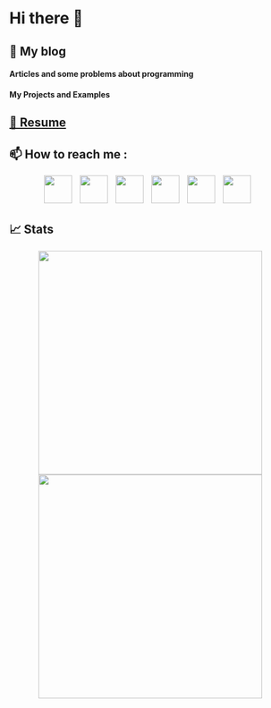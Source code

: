 # Hi there 👋

<div> 
  <!-- My Blog section -->
  <h2> 📝 My blog </h2> 
  <h4> <a style="text-decoration: none;" href="https://sultanzadehh.blogspot.com/">Articles and some problems about programming</a> </h4>
  <h4> <a style="text-decoration: none;" href="https://github.com/webperside/">My Projects and Examples</a> </h4>
  
  <!-- Resume section -->
  <h2> <a target="_blank" href="https://hamidsultanzadeh.github.io/">👤 Resume</a> </h2>
  
  <!-- How to reach me section -->
  <h2> 📫 How to reach me : </h2>
  <p align="center">
    <a style="text-decoration: none; padding-right: 10px;" href="https://www.facebook.com/hamidsultanzadeh/"> 
      <img width="50" height="50" src="https://github.com/hamidsultanzadeh/hamidsultanzadeh/blob/master/files/facebook.svg">
    </a>
    <a style="text-decoration: none; padding-right: 10px;" href="https://www.instagram.com/hamidsultanzadeh/"> 
      <img width="50" height="50" src="https://github.com/hamidsultanzadeh/hamidsultanzadeh/blob/master/files/instagram.svg">
    </a>
    <a style="text-decoration: none; padding-right: 10px;" href="https://www.linkedin.com/in/hamidsultanzadeh/"> 
      <img width="50" height="50" src="https://github.com/hamidsultanzadeh/hamidsultanzadeh/blob/master/files/linkedin.svg">
    </a>
    <a style="text-decoration: none; padding-right: 10px;" href="https://twitter.com/hamiddev"> 
      <img width="50" height="50" src="https://github.com/hamidsultanzadeh/hamidsultanzadeh/blob/master/files/twitter.svg">
    </a>
    <a style="text-decoration: none; padding-right: 10px;" href="https://t.me/hamidsultanzadeh"> 
      <img width="50" height="50" src="https://github.com/hamidsultanzadeh/hamidsultanzadeh/blob/master/files/telegram.svg">
    </a>
    <a style="text-decoration: none; padding-right: 10px;" href="mailto: hamid.sultanzadeh@gmail.com"> 
      <img width="50" height="50" src="https://github.com/hamidsultanzadeh/hamidsultanzadeh/blob/master/files/gmail.svg">
    </a>
  </p>
  
  <h2> 📈 Stats </h2>
  <p align="center">
    <img width="400" src="https://github-readme-stats.vercel.app/api?username=hamidsultanzadeh&count_private=true&show_icons=true"><br>
    <img width="400" src="https://github-readme-stats.vercel.app/api/top-langs/?username=hamidsultanzadeh&langs_count=10&layout=compact">
  </p>
</div>


<!--
**hamidsultanzadeh/hamidsultanzadeh** is a ✨ _special_ ✨ repository because its `README.md` (this file) appears on your GitHub profile.

Here are some ideas to get you started:

- 🔭 I’m currently working on ...
- 🌱 I’m currently learning ...
- 👯 I’m looking to collaborate on ...
- 🤔 I’m looking for help with ...
- 💬 Ask me about ...
- 📫 How to reach me: ...
- 😄 Pronouns: ...
- ⚡ Fun fact: ...
-->
